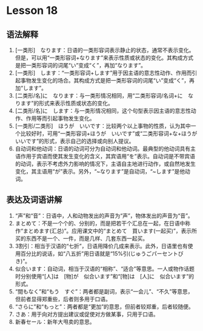 # Lesson 18
## 语法解释
1. [一类形]　なります：日语的一类形容词表示静止的状态，通常不表示变化。但是，可以用“一类形容词+なります”来表示性质或状态的变化。其构成方式是把一类形容词的词尾“い”变成“く”，再加“なります”。
2. [一类形]　します：“一类形容词+します”用于因主语的意志性动作、作用而引起事物发生变化的场合。其构成方式是把一类形容词的词尾“い”变成“く”，再加“します”。
3. [二类形/名]に　なります：与一类形情况相同，用“二类形容词/名词+に　なります”的形式来表示性质或状态的变化。
4. [二类形/名]に　します：与一类形情况相同，这个句型表示因主语的意志性动作、作用等而引起事物发生变化。
5. [一类形/二类形]　ほうが　いいです：比较两个以上事物的性质，认为其中一个比较好时，可用“一类形容词+ほうが　いいです”或“二类形容词+な+ほうが　いいです”的形式，表示自己的选择或向别人提议。
6. 自动词和他动词：日语的动词可分为自动词和他动词。最典型的他动词具有主语作用于宾语而使其发生变化的含义，其宾语用“を”表示。自动词是不带宾语的动词，表示不考虑外力影响的情况下，主语自主地进行动作，或自然地发生变化，其主语用“が”表示。另外，“~なります”是自动词，“~します”是他动词。

## 表达及词语讲解
1. “声”和“音”：日语中，人和动物发出的声音为“声”，物体发出的声音为“音”。
2. まとめて：不是一个个的、分别的，而是把若干个汇总在一起，在日语中称作“まとめます(汇总)”。应用课文中的“まとめて　買います(一起买)”，表示所买的东西不是一个、一件，而是几样、几套东西一起买。
3. 3割引：相当于汉语的“七折”，日语用降价几成来表示。此外，日语里也有使用百分比的说话，如“八五折”用日语就是“15%引(じゅうごパーセントびき)”。
4. 似合います：自动词，相当于汉语的“相称”、“适合”等意思。一人或物作话题时分别使用“[人]は　[物]が　似合います”和“[物]は　[人]に　似合います”的形式。
5. “間もなく”和“もう　すぐ”：两者都是副词，表示“一会儿”、“不久”等意思，但前者显得郑重些，后者则多用于口语。
6. “さらに”和“もっと”：两者都是“更加”的意思，但前者较郑重，后者较随便。
7. さあ：用于向对方提出建议或促使对方做某事，只用于口语。
8. 新春セール：新年大甩卖的意思。



